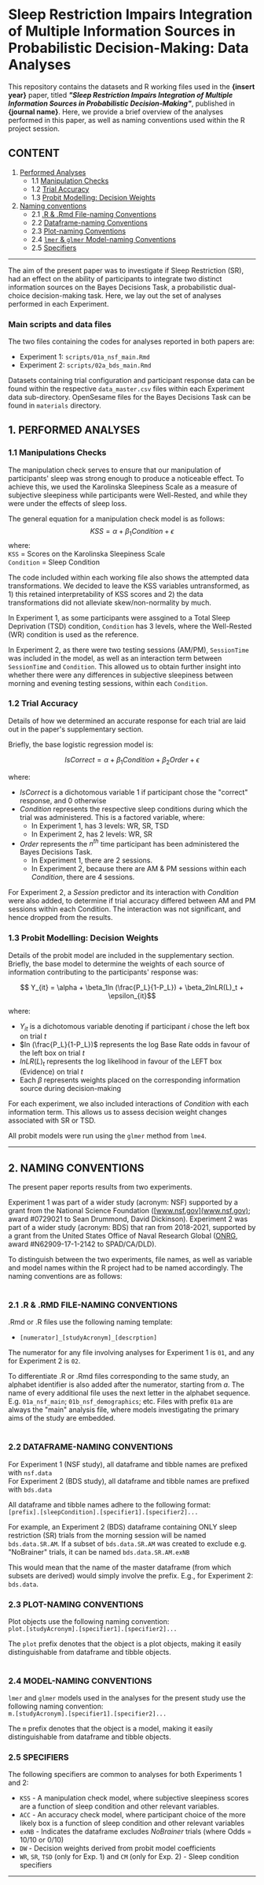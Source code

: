 # Sleep Restriction Impairs Integration of Multiple Information Sources in Probabilistic Decision-Making: Data Analyses

This repository contains the datasets and R working files used in the **{insert year}** paper, titled ***"Sleep Restriction Impairs Integration of Multiple Information Sources in Probabilistic Decision-Making"***, published in **{journal name}**. Here, we provide a brief overview of the analyses performed in this paper, as well as naming conventions used within the R project session. 

## **CONTENT**
1. [Performed Analyses](#1-performed-analyses)
    - 1.1 [Manipulation Checks](#11-manipulations-checks)
    - 1.2 [Trial Accuracy](#12-trial-accuracy)
    - 1.3 [Probit Modelling: Decision Weights](#13-probit-modelling-decision-weights)
2. [Naming conventions](#2-naming-conventions)
    - 2.1 [.R & .Rmd File-naming Conventions](#21-file-naming-conventions)
    - 2.2 [Dataframe-naming Conventions](#22-dataframe-naming-conventions)
    - 2.3 [Plot-naming Conventions](#23-plot-naming-conventions)
    - 2.4 [`lmer` & `glmer` Model-naming Conventions](#24-model-naming-conventions)
    - 2.5 [Specifiers](#25-specifiers)


---

The aim of the present paper was to investigate if Sleep Restriction (SR), had an effect on the ability of participants to integrate two distinct information sources on the Bayes Decisions Task, a probabilistic dual-choice decision-making task. Here, we lay out the set of analyses performed in each Experiment. 

### **Main scripts and data files**

The two files containing the codes for analyses reported in both papers are:
* Experiment 1: `scripts/01a_nsf_main.Rmd` 
* Experiment 2: `scripts/02a_bds_main.Rmd`

Datasets containing trial configuration and participant response data can be found within the respective `data_master.csv` files within each Experiment data sub-directory. OpenSesame files for the Bayes Decisions Task can be found in `materials` directory.

## 1. PERFORMED ANALYSES




### **1.1 Manipulations Checks**

The manipulation check serves to ensure that our manipulation of participants' sleep was strong enough to produce a noticeable effect. To achieve this, we used the Karolinska Sleepiness Scale as a measure of subjective sleepiness while participants were Well-Rested, and while they were under the effects of sleep loss.

The general equation for a manipulation check model is as follows:
$$ KSS = \alpha + \beta_1Condition + \epsilon $$
where:  
`KSS` = Scores on the Karolinska Sleepiness Scale  
`Condition` = Sleep Condition


The code included within each working file also shows the attempted data transformations. We decided to leave the KSS variables untransformed, as 1) this retained interpretability of KSS scores and 2) the data transformations did not alleviate skew/non-normality by much. 

In Experiment 1, as some participants were assgined to a Total Sleep Deprivation (TSD) condition, `Condition` has 3 levels, where the Well-Rested (WR) condition is used as the reference.

In Experiment 2, as there were two testing sessions (AM/PM), `SessionTime` was included in the model, as well as an interaction term between `SessionTime` and `Condition`. This allowed us to obtain further insight into whether there were any differences in subjective sleepiness between morning and evening testing sessions, within each `Condition`. 


### **1.2 Trial Accuracy**

Details of how we determined an accurate response for each trial are laid out in the paper's supplementary section. 

Briefly, the base logistic regression model is:

$$ IsCorrect = \alpha + \beta_1Condition + \beta_2Order + \epsilon $$

where:
* $IsCorrect$ is a dichotomous variable 1 if participant chose the "correct" response, and 0 otherwise
* $Condition$ represents the respective sleep conditions during which the trial was administered. This is a factored variable, where:
    * In Experiment 1, has 3 levels: WR, SR, TSD
    * In Experiment 2, has 2 levels: WR, SR
* $Order$ represents the $n^{th}$ time participant has been administered the Bayes Decisions Task.
    * In Experiment 1, there are 2 sessions.
    * In Experiment 2, because there are AM & PM sessions within each *Condition*, there are 4 sessions.

For Experiment 2, a $Session$ predictor and its interaction with $Condition$ were also added, to determine if trial accuracy differed between AM and PM sessions within each Condition. The interaction was not significant, and hence dropped from the results. 

### **1.3 Probit Modelling: Decision Weights**

Details of the probit model are included in the supplementary section. Briefly, the base model to determine the weights of each source of information contributing to the participants' response was: 

$$ Y_{it} = \alpha + \beta_1ln (\frac{P_L}{1-P_L}) + \beta_2lnLR(L)_t + \epsilon_{it}$$

where:
* $Y_{it}$ is a dichotomous variable denoting if participant $i$ chose the left box on trial $t$
* $ln (\frac{P_L}{1-P_L})$ represents the log Base Rate odds in favour of the left box on trial $t$
* $lnLR(L)_t$ represents the log likelihood in favour of the LEFT box (Evidence) on trial $t$
* Each $\beta$ represents weights placed on the corresponding information source during decision-making

For each experiment, we also included interactions of $Condition$ with each information term. This allows us to assess decision weight changes associated with SR or TSD.

All probit models were run using the `glmer` method from `lme4`. 

---

## 2. NAMING CONVENTIONS

The present paper reports results from two experiments. 

Experiment 1 was part of a wider study (acronym: NSF) supported by a grant from the National Science Foundation ([www.nsf.gov](www.nsf.gov); award #0729021 to Sean Drummond, David Dickinson). Experiment 2 was part of a wider study (acronym: BDS) that ran from 2018-2021, supported by a grant from the United States Office of Naval Research Global ([ONRG](https://www.nre.navy.mil/organization/onr-global/about-onr-global), award #N62909-17-1-2142 to SPAD/CA/DLD).

To distinguish between the two experiments, file names, as well as variable and model names within the R project had to be named accordingly. The naming conventions are as follows:
<br></br>

### **2.1 .R & .RMD FILE-NAMING CONVENTIONS**
.Rmd or .R files use the following naming template:
- `[numerator]_[studyAcronym]_[descrption]`

The numerator for any file involving analyses for Experiment 1 is `01`, and any for Experiment 2 is `02`.

To differentiate .R or .Rmd files corresponding to the same study, an alphabet identifier is also added after the numerator, starting from *a*. The name of every additional file uses the next letter in the alphabet sequence. E.g. `01a_nsf_main`; `01b_nsf_demographics`; etc. Files with prefix `01a` are always the "main" analysis file, where models investigating the primary aims of the study are embedded. 
<br></br>

### **2.2 DATAFRAME-NAMING CONVENTIONS**

For Experiment 1 (NSF study), all dataframe and tibble names are prefixed with `nsf.data`  
For Experiment 2 (BDS study), all dataframe and tibble names are prefixed with `bds.data`

All dataframe and tibble names adhere to the following format:  
`[prefix].[sleepCondition].[specifier1].[specifier2]...`   

For example, an Experiment 2 (BDS) dataframe containing ONLY sleep restriction (SR) trials from the morning session will be named `bds.data.SR.AM`. If a subset of `bds.data.SR.AM` was created to exclude e.g. "NoBrainer" trials, it can be named `bds.data.SR.AM.exNB` 

This would mean that the name of the master dataframe (from which subsets are derived) would simply involve the prefix. E.g., for Experiment 2: `bds.data`.  


### **2.3 PLOT-NAMING CONVENTIONS**

Plot objects use the following naming convention:  
`plot.[studyAcronym].[specifier1].[specifier2]...`  

The `plot` prefix denotes that the object is a plot objects, making it easily distinguishable from dataframe and tibble objects.
<br></br>

### **2.4 MODEL-NAMING CONVENTIONS**  
`lmer` and `glmer` models used in the analyses for the present study use the following naming convention:  
`m.[studyAcronym].[specifier1].[specifier2]...`

The `m` prefix denotes that the object is a model, making it easily distinguishable from dataframe and tibble objects. 

### **2.5 SPECIFIERS**

The following specifiers are common to analyses for both Experiments 1 and 2:  
* `KSS` - A manipulation check model, where subjective sleepiness scores are a function of sleep condition and other relevant variables.
* `ACC` - An accuracy check model, where participant choice of the more likely box is a function of sleep condition and other relevant 
variables
* `exNB` - Indicates the dataframe excludes *NoBrainer* trials (where Odds = 10/10 or 0/10)
* `DW` - Decision weights derived from probit model coefficients
* `WR`, `SR`, `TSD` (only for Exp. 1) and `CM` (only for Exp. 2) - Sleep condition specifiers  

---















   


